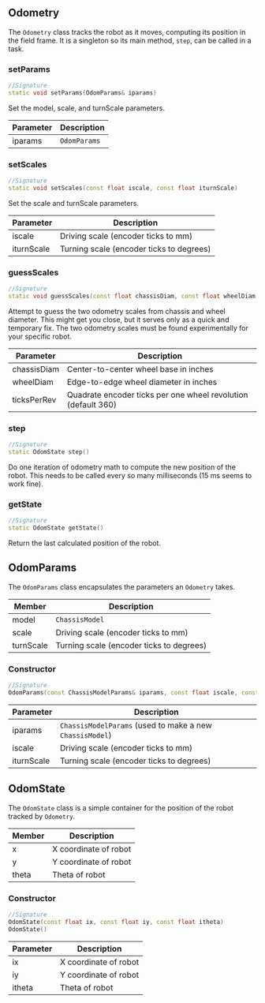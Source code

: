 ## Odometry

The `Odometry` class tracks the robot as it moves, computing its position in the field frame. It is a singleton so its main method, `step`, can be called in a task.

### setParams

```c++
//Signature
static void setParams(OdomParams& iparams)
```

Set the model, scale, and turnScale parameters.

Parameter | Description
----------|------------
iparams | `OdomParams`

### setScales

```c++
//Signature
static void setScales(const float iscale, const float iturnScale)
```

Set the scale and turnScale parameters.

Parameter | Description
----------|------------
iscale | Driving scale (encoder ticks to mm)
iturnScale | Turning scale (encoder ticks to degrees)

### guessScales

```c++
//Signature
static void guessScales(const float chassisDiam, const float wheelDiam, const float ticksPerRev = 360.0)
```

Attempt to guess the two odometry scales from chassis and wheel diameter. This might get you close, but it serves only as a quick and temporary fix. The two odometry scales must be found experimentally for your specific robot.

Parameter | Description
----------|------------
chassisDiam | Center-to-center wheel base in inches
wheelDiam | Edge-to-edge wheel diameter in inches
ticksPerRev | Quadrate encoder ticks per one wheel revolution (default 360)

### step

```c++
//Signature
static OdomState step()
```

Do one iteration of odometry math to compute the new position of the robot. This needs to be called every so many milliseconds (15 ms seems to work fine).

### getState

```c++
//Signature
static OdomState getState()
```

Return the last calculated position of the robot.

## OdomParams

The `OdomParams` class encapsulates the parameters an `Odometry` takes.

Member | Description
-------|------------
model | `ChassisModel`
scale | Driving scale (encoder ticks to mm)
turnScale | Turning scale (encoder ticks to degrees)

### Constructor

```c++
//Signature
OdomParams(const ChassisModelParams& iparams, const float iscale, const float iturnScale)
```

Parameter | Description
----------|------------
iparams | `ChassisModelParams` (used to make a new `ChassisModel`)
iscale | Driving scale (encoder ticks to mm)
iturnScale | Turning scale (encoder ticks to degrees)

## OdomState

The `OdomState` class is a simple container for the position of the robot tracked by `Odometry`.

Member | Description
-------|------------
x | X coordinate of robot
y | Y coordinate of robot
theta | Theta of robot

### Constructor

```c++
//Signature
OdomState(const float ix, const float iy, const float itheta)
OdomState()
```

Parameter | Description
----------|------------
ix | X coordinate of robot
iy | Y coordinate of robot
itheta | Theta of robot
